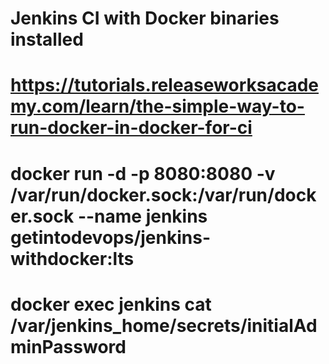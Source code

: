 # Jenkins CI with Docker binaries installed

# https://tutorials.releaseworksacademy.com/learn/the-simple-way-to-run-docker-in-docker-for-ci


# docker run -d -p 8080:8080 -v /var/run/docker.sock:/var/run/docker.sock --name jenkins getintodevops/jenkins-withdocker:lts
# docker exec jenkins cat /var/jenkins_home/secrets/initialAdminPassword


